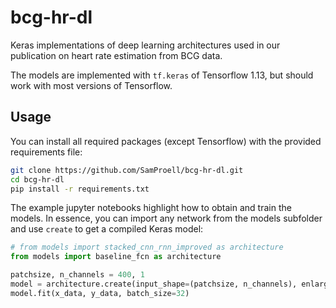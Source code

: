 # bcg-hr-dl
Keras implementations of deep learning architectures used in our publication on
heart rate estimation from BCG data.

The models are implemented with `tf.keras` of Tensorflow 1.13, but should work
with most versions of Tensorflow.


## Usage

You can install all required packages (except Tensorflow) with the provided
requirements file:

```bash
git clone https://github.com/SamProell/bcg-hr-dl.git
cd bcg-hr-dl
pip install -r requirements.txt
```

The example jupyter notebooks highlight how to obtain and train the models.
In essence, you can import any network from the models subfolder and use
`create` to get a compiled Keras model:

```python
# from models import stacked_cnn_rnn_improved as architecture
from models import baseline_fcn as architecture

patchsize, n_channels = 400, 1
model = architecture.create(input_shape=(patchsize, n_channels), enlarge=1)
model.fit(x_data, y_data, batch_size=32)
```
